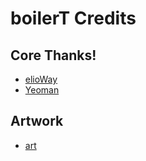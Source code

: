 # boilerT Credits
## Core Thanks!
- [elioWay](https://elioway.gitlab.io)
- [Yeoman](http://yeoman.io/)
## Artwork
- [art](https://commons.wikimedia.org/)
